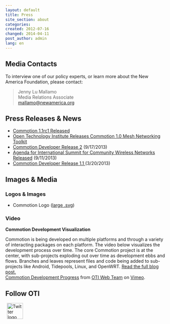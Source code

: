 ```yaml
---
layout: default
title: Press
site_section: about
categories: 
created: 2012-07-16
changed: 2014-04-11
post_author: admin
lang: en
---
```

<h2>Media Contacts</h2>
<p>To interview one of our policy experts, or learn more about the New America Foundation, please contact:<br />
<blockquote>
Jenny Lu Mallamo<br />
Media Relations Associate<br />
<a href="mailto:mallamo@newamerica.org">mallamo@newamerica.org</a><br />
</blockquote>
</p>
<h2>Press Releases &amp; News</h2>
<ul>
  <li><a href="/blog/2014/04/11/commotion-router-1.1rc1-release-notes/">Commotion 1.1rc1 Released</a></li>
  <li><a href="http://oti.newamerica.net/node/99668">Open Technology Institute Releases Commotion 1.0 Mesh Networking Toolkit</a></li>
  <li><a href="http://newamerica.org/pressroom/2013/release_oti_launches_new_version_of_commotion_free_open_source_wireless_networking_so">Commotion Developer Release 2</a> (9/17/2013)</li>
  <li><a href="http://newamerica.org/pressroom/2013/press_release_agenda_released_for_international_summit_for_community_wireless_network">Agenda for International Summit for Community Wireless Networks Released</a> (9/11/2013)</li>
  <li><a href="http://oti.newamerica.net/pressroom/2013/release_oti_launches_commotion_beta_free_wireless_mesh_network_software">Commotion Developer Release 1.1 </a>(3/20/2013)</li>
</ul>

<h2>Images &amp; Media</h2>
<h3>Logos &amp; Images</h3>

<ul>
	<li>Commotion Logo (<a href="/files/commotion-logo.svg">large .svg</a>)</li>
</ul>

<h3>Video</h3>

<p><strong>Commotion Development Visualization</strong></p>

<p>Commotion is being developed on multiple platforms and through a variety of interacting packages on each platform. The video below visualizes the development process over time. The core Commotion project is at the center, with sub-projects exploding out over time as development ebbs and flows. Branches and leaves represent files and code being added to sub-projects like Android, Tidepools, Linux, and OpenWRT. <a href="/blog/commotion-development-progress-visualized">Read the full blog post.</a><br />
<a href="http://vimeo.com/70121378">Commotion Development Progress</a> from <a href="http://vimeo.com/user19473297">OTI Web Team</a> on <a href="https://vimeo.com">Vimeo</a>.</p>

<h2>Follow OTI</h2>

<p><a href="https://twitter.com/oti"><img alt="Twitter logo" class="attr__format__media_large attr__typeof__foaf:Image img__fid__208 img__view_mode__media_large media-image" src="/files/styles/large/public/twitter-bird-white-on-blue.png?itok=20BcP8fY" style="height:50px; margin-left:5px; margin-right:5px; width:50px" title="Follow OTI on twitter" /></a></p>
 
